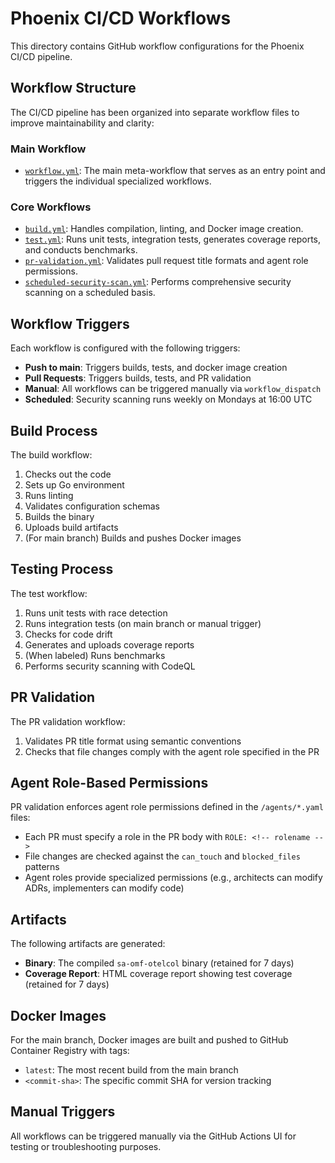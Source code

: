 # Phoenix CI/CD Workflows

This directory contains GitHub workflow configurations for the Phoenix CI/CD pipeline.

## Workflow Structure

The CI/CD pipeline has been organized into separate workflow files to improve maintainability and clarity:

### Main Workflow

- [`workflow.yml`](./workflow.yml): The main meta-workflow that serves as an entry point and triggers the individual specialized workflows.

### Core Workflows

- [`build.yml`](./build.yml): Handles compilation, linting, and Docker image creation.
- [`test.yml`](./test.yml): Runs unit tests, integration tests, generates coverage reports, and conducts benchmarks.
- [`pr-validation.yml`](./pr-validation.yml): Validates pull request title formats and agent role permissions.
- [`scheduled-security-scan.yml`](./scheduled-security-scan.yml): Performs comprehensive security scanning on a scheduled basis.

## Workflow Triggers

Each workflow is configured with the following triggers:

- **Push to main**: Triggers builds, tests, and docker image creation
- **Pull Requests**: Triggers builds, tests, and PR validation
- **Manual**: All workflows can be triggered manually via `workflow_dispatch`
- **Scheduled**: Security scanning runs weekly on Mondays at 16:00 UTC

## Build Process

The build workflow:

1. Checks out the code
2. Sets up Go environment
3. Runs linting
4. Validates configuration schemas 
5. Builds the binary
6. Uploads build artifacts
7. (For main branch) Builds and pushes Docker images

## Testing Process

The test workflow:

1. Runs unit tests with race detection
2. Runs integration tests (on main branch or manual trigger)
3. Checks for code drift
4. Generates and uploads coverage reports
5. (When labeled) Runs benchmarks
6. Performs security scanning with CodeQL

## PR Validation

The PR validation workflow:

1. Validates PR title format using semantic conventions
2. Checks that file changes comply with the agent role specified in the PR

## Agent Role-Based Permissions

PR validation enforces agent role permissions defined in the `/agents/*.yaml` files:

- Each PR must specify a role in the PR body with `ROLE: <!-- rolename -->`
- File changes are checked against the `can_touch` and `blocked_files` patterns
- Agent roles provide specialized permissions (e.g., architects can modify ADRs, implementers can modify code)

## Artifacts

The following artifacts are generated:

- **Binary**: The compiled `sa-omf-otelcol` binary (retained for 7 days)
- **Coverage Report**: HTML coverage report showing test coverage (retained for 7 days)

## Docker Images

For the main branch, Docker images are built and pushed to GitHub Container Registry with tags:

- `latest`: The most recent build from the main branch
- `<commit-sha>`: The specific commit SHA for version tracking

## Manual Triggers

All workflows can be triggered manually via the GitHub Actions UI for testing or troubleshooting purposes.